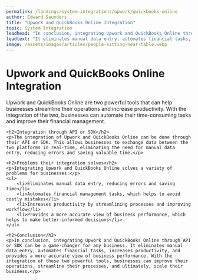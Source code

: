 ```yaml
---
permalink: /landings/system-integrations/upwork/quickbooks-online
author: Edward Saunders
title: "Upwork and QuickBooks Online Integration"
topic: System Integration
leadhead: "In conclusion, integrating Upwork and QuickBooks Online through API or SDK can be a game-changer for any business"
leadtext: "It eliminates manual data entry, automates financial tasks, increases productivity, and provides a more accurate view of business performance. With the integration of these two powerful tools, businesses can improve their operations, streamline their processes, and ultimately, scale their business."
image: /assets/images/articles/people-sitting-near-table.webp
---
```

<div class="arttext">	<h1>Upwork and QuickBooks Online Integration</h1>
	<p>Upwork and QuickBooks Online are two powerful tools that can help businesses streamline their operations and increase productivity. With the integration of the two, businesses can automate their time-consuming tasks and improve their financial management.</p>

	<h2>Integration through API or SDK</h2>
	<p>The integration of Upwork and QuickBooks Online can be done through their API or SDK. This allows businesses to exchange data between the two platforms in real-time, eliminating the need for manual data entry, reducing errors and saving valuable time.</p>

	<h2>Problems their integration solves</h2>
	<p>Integrating Upwork and QuickBooks Online solves a variety of problems for businesses:</p>
	<ul>
		<li>Eliminates manual data entry, reducing errors and saving time</li>
		<li>Automates financial management tasks, which helps to avoid costly mistakes</li>
		<li>Increases productivity by streamlining processes and improving workflow</li>
		<li>Provides a more accurate view of business performance, which helps to make better-informed decisions</li>
	</ul>

	<h2>Conclusion</h2>
	<p>In conclusion, integrating Upwork and QuickBooks Online through API or SDK can be a game-changer for any business. It eliminates manual data entry, automates financial tasks, increases productivity, and provides a more accurate view of business performance. With the integration of these two powerful tools, businesses can improve their operations, streamline their processes, and ultimately, scale their business.</p>
</div>